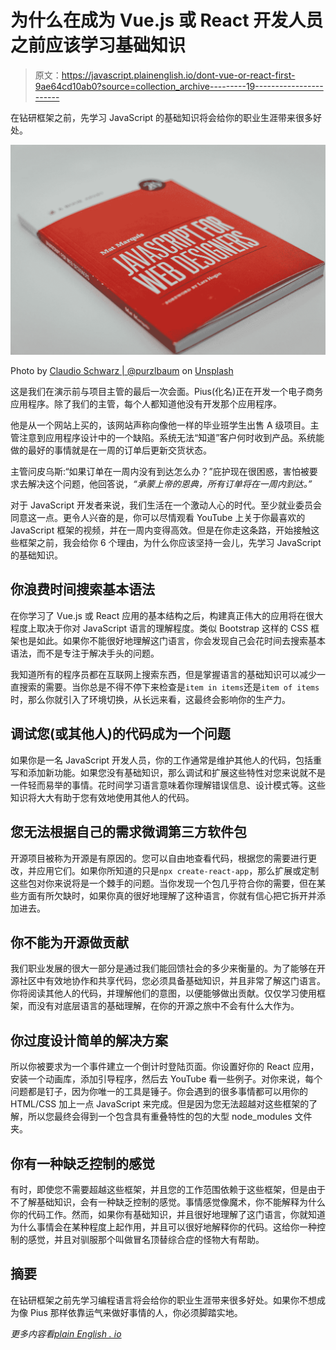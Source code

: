 # 为什么在成为 Vue.js 或 React 开发人员之前应该学习基础知识

> 原文：<https://javascript.plainenglish.io/dont-vue-or-react-first-9ae64cd10ab0?source=collection_archive---------19----------------------->

在钻研框架之前，先学习 JavaScript 的基础知识将会给你的职业生涯带来很多好处。

![](img/d1c5cf599a50a6a4e912bbe924c08f62.png)

Photo by [Claudio Schwarz | @purzlbaum](https://unsplash.com/@purzlbaum?utm_source=medium&utm_medium=referral) on [Unsplash](https://unsplash.com?utm_source=medium&utm_medium=referral)

这是我们在演示前与项目主管的最后一次会面。Pius(化名)正在开发一个电子商务应用程序。除了我们的主管，每个人都知道他没有开发那个应用程序。

他是从一个网站上买的，该网站声称向像他一样的毕业班学生出售 A 级项目。主管注意到应用程序设计中的一个缺陷。系统无法“知道”客户何时收到产品。系统能做的最好的事情就是在一周的订单后更新交货状态。

主管问皮乌斯:“如果订单在一周内没有到达怎么办？”庇护现在很困惑，害怕被要求去解决这个问题，他回答说，*“承蒙上帝的恩典，所有订单将在一周内到达。”*

对于 JavaScript 开发者来说，我们生活在一个激动人心的时代。至少就业委员会同意这一点。更令人兴奋的是，你可以尽情观看 YouTube 上关于你最喜欢的 JavaScript 框架的视频，并在一周内变得高效。但是在你走这条路，开始接触这些框架之前，我会给你 6 个理由，为什么你应该坚持一会儿，先学习 JavaScript 的基础知识。

## 你浪费时间搜索基本语法

在你学习了 Vue.js 或 React 应用的基本结构之后，构建真正伟大的应用将在很大程度上取决于你对 JavaScript 语言的理解程度。类似 Bootstrap 这样的 CSS 框架也是如此。如果你不能很好地理解这门语言，你会发现自己会花时间去搜索基本语法，而不是专注于解决手头的问题。

我知道所有的程序员都在互联网上搜索东西，但是掌握语言的基础知识可以减少一直搜索的需要。当你总是不得不停下来检查是`item in items`还是`item of items`时，那么你就引入了环境切换，从长远来看，这最终会影响你的生产力。

## 调试您(或其他人)的代码成为一个问题

如果你是一名 JavaScript 开发人员，你的工作通常是维护其他人的代码，包括重写和添加新功能。如果您没有基础知识，那么调试和扩展这些特性对您来说就不是一件轻而易举的事情。花时间学习语言意味着你理解错误信息、设计模式等。这些知识将大大有助于您有效地使用其他人的代码。

## 您无法根据自己的需求微调第三方软件包

开源项目被称为开源是有原因的。您可以自由地查看代码，根据您的需要进行更改，并应用它们。如果你所知道的只是`npx create-react-app`，那么扩展或定制这些包对你来说将是一个棘手的问题。当你发现一个包几乎符合你的需要，但在某些方面有所欠缺时，如果你真的很好地理解了这种语言，你就有信心把它拆开并添加进去。

## 你不能为开源做贡献

我们职业发展的很大一部分是通过我们能回馈社会的多少来衡量的。为了能够在开源社区中有效地协作和共享代码，您必须具备基础知识，并且非常了解这门语言。你将阅读其他人的代码，并理解他们的意图，以便能够做出贡献。仅仅学习使用框架，而没有对底层语言的基础理解，在你的开源之旅中不会有什么大作为。

## 你过度设计简单的解决方案

所以你被要求为一个事件建立一个倒计时登陆页面。你设置好你的 React 应用，安装一个动画库，添加引导程序，然后去 YouTube 看一些例子。对你来说，每个问题都是钉子，因为你唯一的工具是锤子。你会遇到的很多事情都可以用你的 HTML/CSS 加上一点 JavaScript 来完成。但是因为您无法超越对这些框架的了解，所以您最终会得到一个包含具有重叠特性的包的大型 node_modules 文件夹。

## 你有一种缺乏控制的感觉

有时，即使您不需要超越这些框架，并且您的工作范围依赖于这些框架，但是由于不了解基础知识，会有一种缺乏控制的感觉。事情感觉像魔术，你不能解释为什么你的代码工作。然而，如果你有基础知识，并且很好地理解了这门语言，你就知道为什么事情会在某种程度上起作用，并且可以很好地解释你的代码。这给你一种控制的感觉，并且对驯服那个叫做冒名顶替综合症的怪物大有帮助。

## 摘要

在钻研框架之前先学习编程语言将会给你的职业生涯带来很多好处。如果你不想成为像 Pius 那样依靠运气来做好事情的人，你必须脚踏实地。

*更多内容看*[*plain English . io*](http://plainenglish.io/)